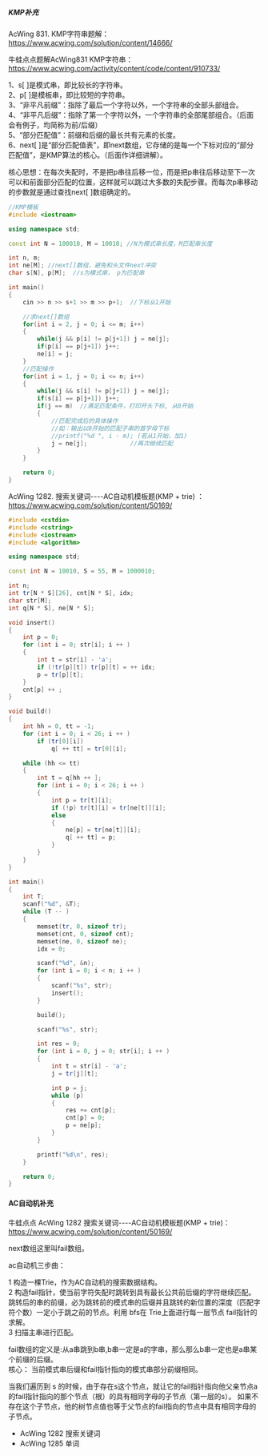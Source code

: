 
##### KMP补充

AcWing 831. KMP字符串题解：https://www.acwing.com/solution/content/14666/

牛蛙点点题解AcWing831 KMP字符串： https://www.acwing.com/activity/content/code/content/910733/


1、s[ ]是模式串，即比较长的字符串。     
2、p[ ]是模板串，即比较短的字符串。     
3、“非平凡前缀”：指除了最后一个字符以外，一个字符串的全部头部组合。     
4、“非平凡后缀”：指除了第一个字符以外，一个字符串的全部尾部组合。（后面会有例子，均简称为前/后缀）    
5、“部分匹配值”：前缀和后缀的最长共有元素的长度。    
6、next[ ]是“部分匹配值表”，即next数组，它存储的是每一个下标对应的“部分匹配值”，是KMP算法的核心。（后面作详细讲解）。    

核心思想：在每次失配时，不是把p串往后移一位，而是把p串往后移动至下一次可以和前面部分匹配的位置，这样就可以跳过大多数的失配步骤。而每次p串移动的步数就是通过查找next[ ]数组确定的。
     
```C++
//KMP模板
#include <iostream>

using namespace std;

const int N = 100010, M = 10010; //N为模式串长度，M匹配串长度

int n, m;
int ne[M]; //next[]数组，避免和头文件next冲突
char s[N], p[M];  //s为模式串， p为匹配串

int main()
{
    cin >> n >> s+1 >> m >> p+1;  //下标从1开始

    //求next[]数组
    for(int i = 2, j = 0; i <= m; i++)
    {
        while(j && p[i] != p[j+1]) j = ne[j];
        if(p[i] == p[j+1]) j++;
        ne[i] = j;
    }
    //匹配操作
    for(int i = 1, j = 0; i <= n; i++)
    {
        while(j && s[i] != p[j+1]) j = ne[j];
        if(s[i] == p[j+1]) j++;
        if(j == m)  //满足匹配条件，打印开头下标, 从0开始
        {
            //匹配完成后的具体操作
            //如：输出以0开始的匹配子串的首字母下标
            //printf("%d ", i - m); (若从1开始，加1)
            j = ne[j];            //再次继续匹配
        }
    }

    return 0;
}
```

AcWing 1282. 搜索关键词----AC自动机模板题(KMP + trie) ： https://www.acwing.com/solution/content/50169/

```C++
#include <cstdio>
#include <cstring>
#include <iostream>
#include <algorithm>

using namespace std;

const int N = 10010, S = 55, M = 1000010;

int n;
int tr[N * S][26], cnt[N * S], idx;
char str[M];
int q[N * S], ne[N * S];

void insert()
{
    int p = 0;
    for (int i = 0; str[i]; i ++ )
    {
        int t = str[i] - 'a';
        if (!tr[p][t]) tr[p][t] = ++ idx;
        p = tr[p][t];
    }
    cnt[p] ++ ;
}

void build()
{
    int hh = 0, tt = -1;
    for (int i = 0; i < 26; i ++ )
        if (tr[0][i])
            q[ ++ tt] = tr[0][i];

    while (hh <= tt)
    {
        int t = q[hh ++ ];
        for (int i = 0; i < 26; i ++ )
        {
            int p = tr[t][i];
            if (!p) tr[t][i] = tr[ne[t]][i];
            else
            {
                ne[p] = tr[ne[t]][i];
                q[ ++ tt] = p;
            }
        }
    }
}

int main()
{
    int T;
    scanf("%d", &T);
    while (T -- )
    {
        memset(tr, 0, sizeof tr);
        memset(cnt, 0, sizeof cnt);
        memset(ne, 0, sizeof ne);
        idx = 0;

        scanf("%d", &n);
        for (int i = 0; i < n; i ++ )
        {
            scanf("%s", str);
            insert();
        }

        build();

        scanf("%s", str);

        int res = 0;
        for (int i = 0, j = 0; str[i]; i ++ )
        {
            int t = str[i] - 'a';
            j = tr[j][t];

            int p = j;
            while (p)
            {
                res += cnt[p];
                cnt[p] = 0;
                p = ne[p];
            }
        }

        printf("%d\n", res);
    }

    return 0;
}
```

#### AC自动机补充

牛蛙点点 AcWing 1282  搜索关键词----AC自动机模板题(KMP + trie)： https://www.acwing.com/solution/content/50169/

next数组这里叫fail数组。

ac自动机三步曲：

1 构造一棵Trie，作为AC自动机的搜索数据结构。          
2 构造fail指针，使当前字符失配时跳转到具有最长公共前后缀的字符继续匹配。跳转后的串的前缀，必为跳转前的模式串的后缀并且跳转的新位置的深度（匹配字符个数）一定小于跳之前的节点。利用 bfs在 Trie上面进行每一层节点 fail指针的求解。           
3 扫描主串进行匹配。     

fail数组的定义是:从a串跳到b串,b串一定是a的字串，那么那么b串一定也是a串某个前缀的后缀。       
核心： 当前模式串后缀和fail指针指向的模式串部分前缀相同。     

当我们遍历到 s 的时候，由于存在s这个节点，就让它的fail指针指向他父亲节点a的fail指针指向的那个节点（根）的具有相同字母的子节点（第一层的s）。
如果不存在这个子节点，他的树节点值也等于父节点的fail指向的节点中具有相同字母的子节点。

- AcWing 1282 搜索关键词
- AcWing  1285 单词
